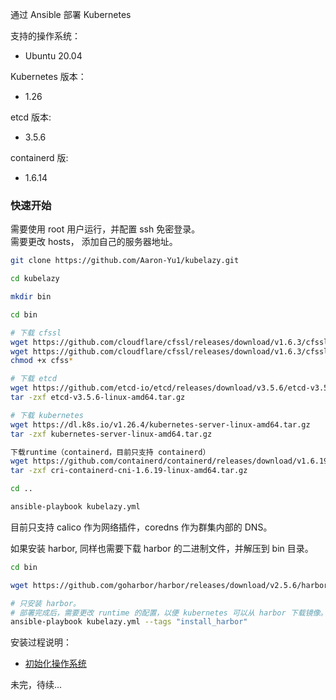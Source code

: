 通过 Ansible 部署 Kubernetes
  

支持的操作系统：  
- Ubuntu 20.04

Kubernetes 版本：  
- 1.26

etcd 版本:  
- 3.5.6

containerd 版:  
- 1.6.14

### 快速开始
需要使用 root 用户运行，并配置 ssh 免密登录。   
需要更改 hosts， 添加自己的服务器地址。  

```bash
git clone https://github.com/Aaron-Yu1/kubelazy.git

cd kubelazy

mkdir bin

cd bin

# 下载 cfssl
wget https://github.com/cloudflare/cfssl/releases/download/v1.6.3/cfssljson_1.6.3_linux_amd64 -O cfssljson
wget https://github.com/cloudflare/cfssl/releases/download/v1.6.3/cfssl_1.6.3_linux_amd64 -O cfssl
chmod +x cfss*

# 下载 etcd
wget https://github.com/etcd-io/etcd/releases/download/v3.5.6/etcd-v3.5.6-linux-amd64.tar.gz
tar -zxf etcd-v3.5.6-linux-amd64.tar.gz

# 下载 kubernetes
wget https://dl.k8s.io/v1.26.4/kubernetes-server-linux-amd64.tar.gz
tar -zxf kubernetes-server-linux-amd64.tar.gz

下载runtime（containerd，目前只支持 containerd）
wget https://github.com/containerd/containerd/releases/download/v1.6.19/cri-containerd-cni-1.6.19-linux-amd64.tar.gz
tar -zxf cri-containerd-cni-1.6.19-linux-amd64.tar.gz

cd ..

ansible-playbook kubelazy.yml

```

目前只支持 calico 作为网络插件，coredns 作为群集内部的 DNS。

如果安装 harbor, 同样也需要下载 harbor 的二进制文件，并解压到 bin 目录。
```bash
cd bin

wget https://github.com/goharbor/harbor/releases/download/v2.5.6/harbor-offline-installer-v2.5.6.tgz

# 只安装 harbor。
# 部署完成后，需要更改 runtime 的配置，以便 kubernetes 可以从 harbor 下载镜像。
ansible-playbook kubelazy.yml --tags "install_harbor"
```

安装过程说明：  
- [初始化操作系统](https://github.com/Aaron-Yu1/kubelazy/tree/main/roles/prepare/README.md)

未完，待续...
